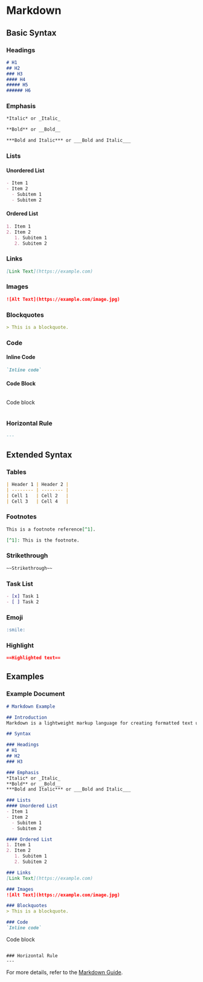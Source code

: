 
# Markdown

## Basic Syntax

### Headings
```markdown
# H1
## H2
### H3
#### H4
##### H5
###### H6
```

### Emphasis
```markdown
*Italic* or _Italic_

**Bold** or __Bold__

***Bold and Italic*** or ___Bold and Italic___
```

### Lists

#### Unordered List
```markdown
- Item 1
- Item 2
  - Subitem 1
  - Subitem 2
```

#### Ordered List
```markdown
1. Item 1
2. Item 2
   1. Subitem 1
   2. Subitem 2
```

### Links
```markdown
[Link Text](https://example.com)
```

### Images
```markdown
![Alt Text](https://example.com/image.jpg)
```

### Blockquotes
```markdown
> This is a blockquote.
```

### Code

#### Inline Code
```markdown
`Inline code`
```

#### Code Block
```markdown
```
Code block
```
```

### Horizontal Rule
```markdown
---
```

## Extended Syntax

### Tables
```markdown
| Header 1 | Header 2 |
| -------- | -------- |
| Cell 1   | Cell 2   |
| Cell 3   | Cell 4   |
```

### Footnotes
```markdown
This is a footnote reference[^1].

[^1]: This is the footnote.
```

### Strikethrough
```markdown
~~Strikethrough~~
```

### Task List
```markdown
- [x] Task 1
- [ ] Task 2
```

### Emoji
```markdown
:smile:
```

### Highlight
```markdown
==Highlighted text==
```

## Examples

### Example Document
```markdown
# Markdown Example

## Introduction
Markdown is a lightweight markup language for creating formatted text using a plain-text editor.

## Syntax

### Headings
# H1
## H2
### H3

### Emphasis
*Italic* or _Italic_
**Bold** or __Bold__
***Bold and Italic*** or ___Bold and Italic___

### Lists
#### Unordered List
- Item 1
- Item 2
  - Subitem 1
  - Subitem 2

#### Ordered List
1. Item 1
2. Item 2
   1. Subitem 1
   2. Subitem 2

### Links
[Link Text](https://example.com)

### Images
![Alt Text](https://example.com/image.jpg)

### Blockquotes
> This is a blockquote.

### Code
`Inline code`

```
Code block
```

### Horizontal Rule
---
```

For more details, refer to the [Markdown Guide](https://www.markdownguide.org/).
